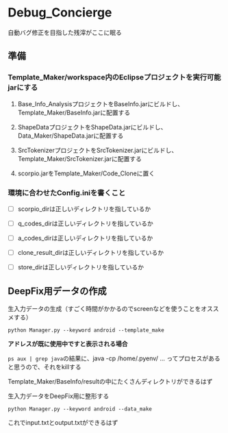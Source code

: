 # Debug_Concierge
自動バグ修正を目指した残滓がここに眠る

## 準備
### Template_Maker/workspace内のEclipseプロジェクトを実行可能jarにする

1. Base_Info_AnalysisプロジェクトをBaseInfo.jarにビルドし、Template_Maker/BaseInfo.jarに配置する

1. ShapeDataプロジェクトをShapeData.jarにビルドし、Data_Maker/ShapeData.jarに配置する

1. SrcTokenizerプロジェクトをSrcTokenizer.jarにビルドし、Template_Maker/SrcTokenizer.jarに配置する

1. scorpio.jarをTemplate_Maker/Code_Cloneに置く

### 環境に合わせたConfig.iniを書くこと
* [ ] scorpio_dirは正しいディレクトリを指しているか

* [ ] q_codes_dirは正しいディレクトリを指しているか

* [ ] a_codes_dirは正しいディレクトリを指しているか

* [ ] clone_result_dirは正しいディレクトリを指しているか

* [ ] store_dirは正しいディレクトリを指しているか

## DeepFix用データの作成
生入力データの生成（すごく時間がかかるのでscreenなどを使うことをオススメする）
```
python Manager.py --keyword android --template_make
```

**アドレスが既に使用中ですと表示される場合**

`ps aux | grep java`の結果に、java -cp /home/.pyenv/ ... ってプロセスがあると思うので、それをkillする

Template_Maker/BaseInfo/resultの中にたくさんディレクトリができるはず

生入力データをDeepFix用に整形する
```
python Manager.py --keyword android --data_make
```
これでinput.txtとoutput.txtができるはず
